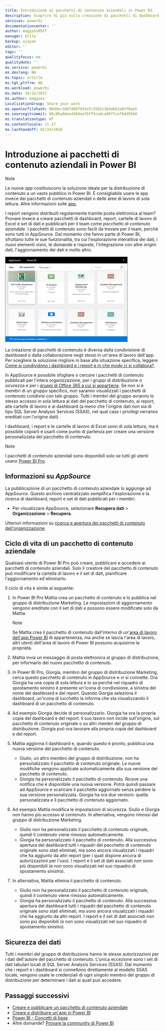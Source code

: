```yaml
---
title: Introduzione ai pacchetti di contenuto aziendali in Power BI
description: Scoprire di più sulla creazione di pacchetti di dashboard, report, cartelle di lavoro di Excel e set di dati per ottenere pacchetti di contenuto aziendali da poter condividere con i colleghi.
services: powerbi
documentationcenter: ''
author: maggiesMSFT
manager: kfile
backup: ajayan
editor: ''
tags: ''
qualityfocus: no
qualitydate: ''
ms.service: powerbi
ms.devlang: NA
ms.topic: article
ms.tgt_pltfrm: NA
ms.workload: powerbi
ms.date: 10/12/2017
ms.author: maggies
LocalizationGroup: Share your work
ms.openlocfilehash: 00ddec3dbf4087935a7c3583138dabb2a83f0ae5
ms.sourcegitcommit: 88c8ba8dee4384ea7bff5cedcad67fce784d92b0
ms.translationtype: HT
ms.contentlocale: it-IT
ms.lasthandoff: 02/24/2018
---
```

# <a name="intro-to-organizational-content-packs-in-power-bi"></a>Introduzione ai pacchetti di contenuto aziendali in Power BI
> [!NOTE]
> Le nuove *app* costituiscono la soluzione ideale per la distribuzione di contenuto a un vasto pubblico in Power BI. È consigliabile usare le app invece dei pacchetti di contenuto aziendali o delle aree di lavoro di sola lettura. Altre informazioni sulle [app](service-install-use-apps.md).
> 
> 

I report vengono distribuiti regolarmente tramite posta elettronica al team? Provare invece a creare pacchetti di dashboard, report, cartelle di lavoro di Excel e set di dati e pubblicarli per il team come *pacchetto di contenuto aziendale*. I pacchetti di contenuto sono facili da trovare per il team, perché sono tutti in AppSource. Dal momento che fanno parte di Power BI, sfruttano tutte le sue funzionalità, tra cui l'esplorazione interattiva dei dati, i nuovi elementi visivi, le domande e risposte, l'integrazione con altre origini dati, l'aggiornamento dei dati e molto altro.

![](media/service-organizational-content-pack-introduction/power-bi-org-content-packs.png)

La creazione di pacchetti di contenuto è diversa dalla condivisione di dashboard o dalla collaborazione negli stessi in un'area di lavoro dell'app. Per scegliere la soluzione migliore in base alla situazione specifica, leggere [Come si condividono i dashboard e i report e in che modo ci si collabora?](service-how-to-collaborate-distribute-dashboards-reports.md). 

In AppSource è possibile sfogliare o cercare i pacchetti di contenuto pubblicati per l'intera organizzazione, per i gruppi di distribuzione o sicurezza e per i [gruppi di Office 365 a cui si appartiene](https://support.office.com/article/Create-a-group-in-Office-365-7124dc4c-1de9-40d4-b096-e8add19209e9). Se non si è membri di un gruppo specifico, non saranno visualizzati i pacchetti di contenuto condivisi con tale gruppo. Tutti i membri del gruppo avranno lo stesso accesso in sola lettura ai dati del pacchetto di contenuto, ai report, alle cartelle di lavoro e ai dashboard (a meno che l'origine dati non sia di tipo SQL Server Analysis Services (SSAS), nel qual caso i privilegi verranno ereditati con l'origine dati).

I dashboard, i report e le cartelle di lavoro di Excel sono di sola lettura, ma è possibile copiarli e usarli come punto di partenza per creare una versione personalizzata del pacchetto di contenuto.

> [!NOTE]
> I pacchetti di contenuto aziendali sono disponibili solo se tutti gli utenti usano [Power BI Pro](service-free-vs-pro.md).
> 
> 

## <a name="what-is-appsource"></a>Informazioni su *AppSource*
La pubblicazione di un pacchetto di contenuto aziendale lo aggiunge ad AppSource.  Questo archivio centralizzato semplifica l'esplorazione e la ricerca di dashboard, report e set di dati pubblicati per i membri.  

* Per visualizzare AppSource, selezionare **Recupera dati** > **Organizzazione** > **Recupera**.

Ulteriori informazioni su [ricerca e apertura dei pacchetti di contenuto dell'organizzazione](service-organizational-content-pack-find-and-open.md).

## <a name="the-life-cycle-of-an-organizational-content-pack"></a>Ciclo di vita di un pacchetto di contenuto aziendale
Qualsiasi utente di Power BI Pro può creare, pubblicare e accedere ai pacchetti di contenuto aziendali. Solo il creatore del pacchetto di contenuto può modificare la cartella di lavoro e il set di dati, pianificare l'aggiornamento ed eliminarlo.

Il ciclo di vita è simile al seguente:

1. In Power BI Pro Mattia crea un pacchetto di contenuto e lo pubblica nel gruppo di distribuzione Marketing. Le impostazioni di aggiornamento vengono ereditate con il set di dati e possono essere modificate solo da Mattia.
   
   > [!NOTE]
   > Se Mattia crea il pacchetto di contenuto dall'interno di un'[area di lavoro dell'app Power BI](service-create-distribute-apps.md) di appartenenza, ma anche se lascia l'area di lavoro, altri utenti dell'area di lavoro di Power BI possono acquisirne la proprietà.
   > 
   > 
2. Mattia invia un messaggio di posta elettronica al gruppo di distribuzione, per informarlo del nuovo pacchetto di contenuto.
3. In Power BI Pro, Giorgia, membro del gruppo di distribuzione Marketing, cerca questo pacchetto di contenuto in AppSource e vi si connette. Ora Giorgia ha una copia di sola lettura  e lo sa perché nel riquadro di spostamento sinistro è presente un'icona di condivisione, a sinistra del nome del dashboard e del report. Quando Giorgia seleziona il dashboard, un'icona di lucchetto la informa che sta visualizzando il dashboard di un pacchetto di contenuto. 
4. Ad esempio Giorgia decide di personalizzarlo. Giorgia ha ora la propria copia del dashboard e del report. Il suo lavoro non incide sull'origine, sul pacchetto di contenuto originale o su altri membri del gruppo di distribuzione. Giorgia può ora lavorare alla propria copia del dashboard e del report.
5. Mattia aggiorna il dashboard e, quando questo è pronto, pubblica una nuova versione del pacchetto di contenuto.
   
   * Giulio, un altro membro del gruppo di distribuzione, non ha personalizzato il pacchetto di contenuto originale. Le nuove modifiche vengono applicate automaticamente alla sua versione del pacchetto di contenuto.  
   * Giorgia ha personalizzato il pacchetto di contenuto. Riceve una notifica che è disponibile una nuova versione.  Potrà quindi passare ad AppSource e scaricare il pacchetto aggiornato senza perdere la sua versione personalizzata. Giorgia ha ora due versioni: quella personalizzata e il pacchetto di contenuto aggiornato.
6. Ad esempio Mattia modifica le impostazioni di sicurezza. Giulio e Giorgia non hanno più accesso al contenuto. In alternativa, vengono rimossi dal gruppo di distribuzione Marketing.
   
   * Giulio non ha personalizzato il pacchetto di contenuto originale, quindi il contenuto viene rimosso automaticamente. 
   * Giorgia ha personalizzato il pacchetto di contenuto. Alla successiva apertura del dashboard tutti i riquadri del pacchetto di contenuto originale sono stati eliminati, ma sono ancora visualizzati i riquadri che ha aggiunto da altri report (per i quali dispone ancora di autorizzazioni per l'uso). I report e il set di dati associati non sono più disponibili (e non sono visualizzati nel suo riquadro di spostamento sinistro).
7. In alternativa, Mattia elimina il pacchetto di contenuto.
   
   * Giulio non ha personalizzato il pacchetto di contenuto originale, quindi il contenuto viene rimosso automaticamente. 
   * Giorgia ha personalizzato il pacchetto di contenuto. Alla successiva apertura del dashboard tutti i riquadri del pacchetto di contenuto originale sono stati eliminati, ma sono ancora visualizzati i riquadri che ha aggiunto da altri report. I report e il set di dati associati non sono più disponibili (e non sono visualizzati nel suo riquadro di spostamento sinistro).

## <a name="data-security"></a>Sicurezza dei dati
Tutti i membri del gruppo di distribuzione hanno le stesse autorizzazioni per i dati dell'autore del pacchetto di contenuto. L'unica eccezione sono i set di dati tabulari locali di SQL Server Analysis Services (SSAS). Dal momento che i report e i dashboard si connettono direttamente al modello SSAS locale, vengono usate le credenziali di ogni singolo membro del gruppo di distribuzione per determinare i dati ai quali può accedere.

## <a name="next-steps"></a>Passaggi successivi
* [Creare e pubblicare un pacchetto di contenuto aziendale](service-organizational-content-pack-create-and-publish.md)
* [Creare e distribuire un'app in Power BI](service-create-distribute-apps.md) 
* [Power BI - Concetti di base](service-basic-concepts.md)
* Altre domande? [Provare la community di Power BI](http://community.powerbi.com/)

